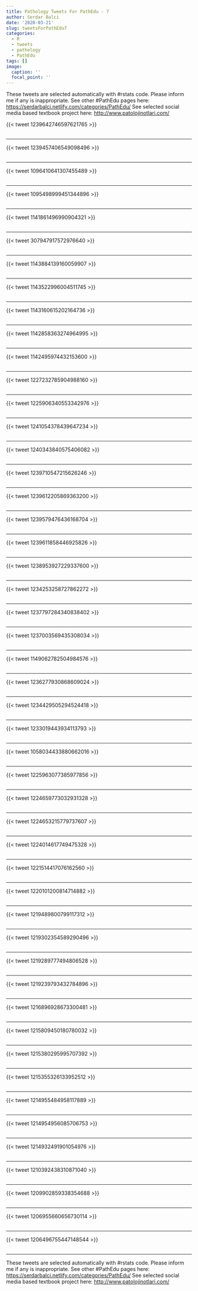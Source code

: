 ```yaml
---
title: Pathology Tweets For PathEdu - 7
author: Serdar Balci
date: '2020-03-21'
slug: tweetsForPathEdu7
categories:
  - R
  - tweets
  - pathology
  - PathEdu
tags: []
image:
  caption: ''
  focal_point: ''
---
```



These tweets are selected automatically with #rstats code. Please inform me if any is inappropriate.
See other #PathEdu pages here: https://serdarbalci.netlify.com/categories/PathEdu/ 
See selected social media based textbook project here: http://www.patolojinotlari.com/

{{< tweet 1239642746597621765 >}}
<br>
<br>
<hr>
{{< tweet 1239457406549098496 >}}
<br>
<br>
<hr>
{{< tweet 1096410641307455489 >}}
<br>
<br>
<hr>
{{< tweet 1095498999451344896 >}}
<br>
<br>
<hr>
{{< tweet 1141861496990904321 >}}
<br>
<br>
<hr>
{{< tweet 307947917572976640 >}}
<br>
<br>
<hr>
{{< tweet 1143884139160059907 >}}
<br>
<br>
<hr>
{{< tweet 1143522996004511745 >}}
<br>
<br>
<hr>
{{< tweet 1143160615202164736 >}}
<br>
<br>
<hr>
{{< tweet 1142858363274964995 >}}
<br>
<br>
<hr>
{{< tweet 1142495974432153600 >}}
<br>
<br>
<hr>
{{< tweet 1227232785904988160 >}}
<br>
<br>
<hr>
{{< tweet 1225906340553342976 >}}
<br>
<br>
<hr>
{{< tweet 1241054378439647234 >}}
<br>
<br>
<hr>
{{< tweet 1240343840575406082 >}}
<br>
<br>
<hr>
{{< tweet 1239710547215626246 >}}
<br>
<br>
<hr>
{{< tweet 1239612205869363200 >}}
<br>
<br>
<hr>
{{< tweet 1239579476436168704 >}}
<br>
<br>
<hr>
{{< tweet 1239611858446925826 >}}
<br>
<br>
<hr>
{{< tweet 1238953927229337600 >}}
<br>
<br>
<hr>
{{< tweet 1234253258727862272 >}}
<br>
<br>
<hr>
{{< tweet 1237797284340838402 >}}
<br>
<br>
<hr>
{{< tweet 1237003569435308034 >}}
<br>
<br>
<hr>
{{< tweet 1149062782504984576 >}}
<br>
<br>
<hr>
{{< tweet 1236277930868609024 >}}
<br>
<br>
<hr>
{{< tweet 1234429505294524418 >}}
<br>
<br>
<hr>
{{< tweet 1233019443934113793 >}}
<br>
<br>
<hr>
{{< tweet 1058034433880662016 >}}
<br>
<br>
<hr>
{{< tweet 1225963077385977856 >}}
<br>
<br>
<hr>
{{< tweet 1224659773032931328 >}}
<br>
<br>
<hr>
{{< tweet 1224653215779737607 >}}
<br>
<br>
<hr>
{{< tweet 1224014617749475328 >}}
<br>
<br>
<hr>
{{< tweet 1221514417076162560 >}}
<br>
<br>
<hr>
{{< tweet 1220101200814714882 >}}
<br>
<br>
<hr>
{{< tweet 1219489800799117312 >}}
<br>
<br>
<hr>
{{< tweet 1219302354589290496 >}}
<br>
<br>
<hr>
{{< tweet 1219289777494806528 >}}
<br>
<br>
<hr>
{{< tweet 1219239793432784896 >}}
<br>
<br>
<hr>
{{< tweet 1216896928673300481 >}}
<br>
<br>
<hr>
{{< tweet 1215809450180780032 >}}
<br>
<br>
<hr>
{{< tweet 1215380295995707392 >}}
<br>
<br>
<hr>
{{< tweet 1215355326133952512 >}}
<br>
<br>
<hr>
{{< tweet 1214955484958117889 >}}
<br>
<br>
<hr>
{{< tweet 1214954956085706753 >}}
<br>
<br>
<hr>
{{< tweet 1214932491901054976 >}}
<br>
<br>
<hr>
{{< tweet 1210392438310871040 >}}
<br>
<br>
<hr>
{{< tweet 1209902859338354688 >}}
<br>
<br>
<hr>
{{< tweet 1206955660656730114 >}}
<br>
<br>
<hr>
{{< tweet 1206496755447148544 >}}
<br>
<br>
<hr>


These tweets are selected automatically with #rstats code. Please inform me if any is inappropriate.
See other #PathEdu pages here: https://serdarbalci.netlify.com/categories/PathEdu/ 
See selected social media based textbook project here: http://www.patolojinotlari.com/
